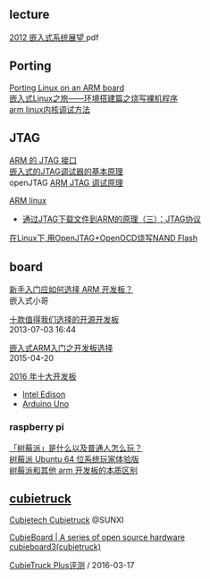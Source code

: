 ## lecture
[2012 嵌入式系统展望 ](ftp://ftp.ni.com/pub/branches/china/2012EmbeddedSystemOutlook.pdf) pdf  

## Porting
[Porting Linux on an ARM board](http://free-electrons.com/pub/conferences/2015/captronic/captronic-porting-linux-on-arm.pdf)  
[嵌入式Linux之旅——环境搭建篇之烧写裸机程序](http://www.cnblogs.com/richard-wangjian/p/5178660.html)  
[arm linux内核调试方法](http://home.eeworld.com.cn/my/space-uid-579941-blogid-239828.html)  

## JTAG
[ARM 的 JTAG 接口](http://www.diangon.com/zhishi/jrs/201504/00022010.html)  
[嵌入式的JTAG调试器的基本原理](http://blog.csdn.net/yyt7529/article/details/4355911)  
openJTAG [ARM JTAG 调试原理 ](http://www.micetek.com.cn/technic/jtag.pdf)  

[ARM linux](http://blog.chinaunix.net/uid/10705106/cid-171496-list-1.html)  
- [通过JTAG下载文件到ARM的原理（三）：JTAG协议](http://blog.chinaunix.net/uid-10705106-id-4055397.html)

[在Linux下,用OpenJTAG+OpenOCD烧写NAND Flash](http://blog.csdn.net/jaskiller/article/details/8646270)

## board
[新手入门应如何选择 ARM 开发板？](https://www.zhihu.com/question/20637927)  
嵌入式小哥

[十款值得我们选择的开源开发板](https://www.leiphone.com/news/201406/arduino-development-board.html)  
2013-07-03 16:44

[嵌入式ARM入门之开发板选择](http://www.veryarm.com/1478.html)  
2015-04-20

[2016 年十大开发板](https://www.arrow.com/zh-cn/research-and-events/articles/top-ten-dev-boards-of-2016)  

- [Intel Edison](https://www.arrow.com/en/products/edi2.spon.al.s/intel#page-1)  
- [Arduino Uno](https://www.arrow.com/en/products/a000073/arduino-corporation#page-1)  

### raspberry pi
[「树莓派」是什么以及普通人怎么玩？](https://www.zhihu.com/question/20859055)  
[树莓派 Ubuntu 64 位系统玩家体验版](http://shumeipai.nxez.com/2017/09/10/raspberry-pi-ubuntu-64-bit-system-player-experience-version.html)  
[树莓派和其他 arm 开发板的本质区别](http://www.jianshu.com/p/626d3c6dbe02)  

## [cubietruck](https://www.cubietruck.com/)
[Cubietech Cubietruck](https://linux-sunxi.org/Cubietruck) @SUNXI

[CubieBoard | A series of open source hardware](http://cubieboard.org/)  
[cubieboard3(cubietruck)](http://cubieboard.org/model/cb3/)  

[CubieTruck Plus评测](http://www.21ic.com/evm/evaluate/MCU/201603/666648.htm)  / 2016-03-17  